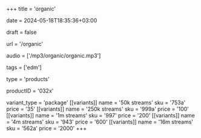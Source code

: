 +++
title = 'organic'

date = 2024-05-18T18:35:36+03:00

draft = false

url = '/organic'

audio = ['/mp3/organic/organic.mp3']

tags = ['edm']

type = 'products'

productID = '032x'

variant_type = 'package'
[[variants]]
name = '50k streams'
sku = '753a'
price = '35'
[[variants]]
name = '250k streams'
sku = '999a'
price = '100'
[[variants]]
name = '1m streams'
sku = '997'
price = '200'
[[variants]]
name = '4m streams'
sku = '943'
price = '600'
[[variants]]
name = '16m streams'
sku = '562a'
price = '2000'
+++
